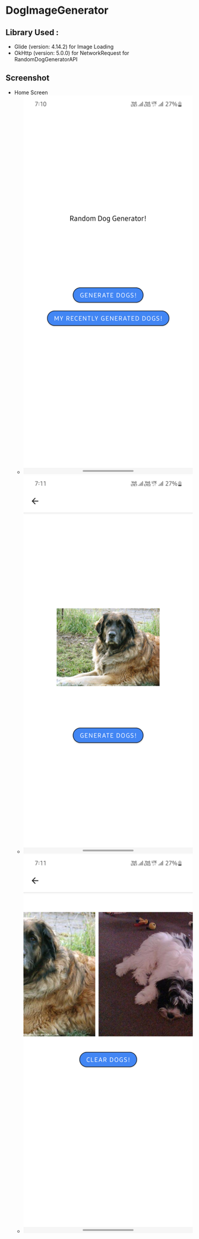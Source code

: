 # DogImageGenerator

## Library Used :  
- Glide (version: 4.14.2) for Image Loading
- OkHttp (version: 5.0.0) for NetworkRequest for RandomDogGeneratorAPI

## Screenshot

- Home Screen
  - ![Home Screen](./screenshots/home_screen.png)
  - ![Generate Dog Screen](./screenshots/generate_dog.png)
  - ![Gallery Screen](./screenshots/gallery_screen.png)